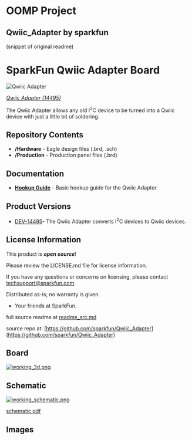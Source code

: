 # OOMP Project  
## Qwiic_Adapter  by sparkfun  
  
(snippet of original readme)  
  
SparkFun Qwiic Adapter Board  
========================================  
  
![Qwiic Adapter](https://cdn.sparkfun.com/assets/parts/1/2/5/5/1/14495-01.jpg)  
  
[*Qwiic Adapter (14495)*](https://www.sparkfun.com/products/14495)  
  
The Qwiic Adapter allows any old I<sup>2</sup>C device to be turned into a Qwiic device with just a little bit of soldering.  
  
Repository Contents  
-------------------  
  
* **/Hardware** - Eagle design files (.brd, .sch)  
* **/Production** - Production panel files (.brd)  
  
Documentation  
--------------  
* **[Hookup Guide](https://learn.sparkfun.com/tutorials/qwiic-adapter-hookup-guide)** - Basic hookup guide for the Qwiic Adapter.  
  
Product Versions  
----------------  
* [DEV-14495](https://www.sparkfun.com/products/14495)- The Qwiic Adapter converts I<sup>2</sup>C devices to Qwiic devices.  
  
License Information  
-------------------  
  
This product is _**open source**_!   
  
Please review the LICENSE.md file for license information.   
  
If you have any questions or concerns on licensing, please contact techsupport@sparkfun.com.  
  
Distributed as-is; no warranty is given.  
  
- Your friends at SparkFun.  
  
_<COLLABORATION CREDIT>_  
  
  full source readme at [readme_src.md](readme_src.md)  
  
source repo at: [https://github.com/sparkfun/Qwiic_Adapter](https://github.com/sparkfun/Qwiic_Adapter)  
## Board  
  
[![working_3d.png](working_3d_600.png)](working_3d.png)  
## Schematic  
  
[![working_schematic.png](working_schematic_600.png)](working_schematic.png)  
  
[schematic pdf](working_schematic.pdf)  
## Images  
